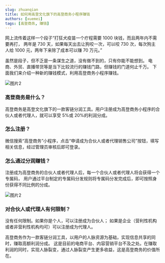 ```yaml
---
slug: zhuanqian
title: 如何用高登文化旗下的高登商务小程序赚钱
authors: [xuemei]
tags: [高登商务, 赚钱]
---
```


网上流传着这样一个段子“打狂犬疫苗一个疔程需要 1000 块钱，而且两年内不需要再打，
两年是 730 天，如果每天出去让狗咬一次，可以咬 730 次，每次狗主人给 1000 元，两年下来除了成本可以赚 70 万元。”

虽然是段子，但不乏是一条谋生之道，没有做不到的，只有你能不能想到。
电商、外贸、直播带货等是当下比较流行的赚钱门路，但赚钱的门道何止千万。
下面我们来介绍一种新的赚钱模式，利用高登商务小程序赚钱。

![图片2](https://cdn.gd40.cn/blog/2022051201.jpg@blog)

### 高登商务是什么？

高登商务是高登文化旗下的一款客链分润工具。用户注册成为高登商务小程序的合伙人或者代理人，就可以享受 5%或 20%的利润分成。

### 怎么注册？

微信搜索“高登商务”小程序，点击“申请成为合伙人或者代理销售公司”按钮，填写相关信息，经过管理员审核后即可登录。

### 怎么通过分润赚钱？

注册成为高登商务的合伙人或者代理人后，每一个合伙人或者代理人将会获得一个专属码，
用户通过平台制定的专属码分发规则将专属码分发完成后，即可按照身份获得不同比例的分成。

![图片2](https://cdn.gd40.cn/blog/2022051202.jpg@blog)

### 对合伙人或代理人有何限制？

没有任何限制。如果你是个人，可以注册成为合伙人；
如果是企业（营利性机构或者非营利性机构均可）可以注册成为代理人。

高登商务作为一款客链分润工具，以用户的人脉资源为基础，实现信息共享的同时，赚取高额利润分成。
这是目前的电商平台、内容营销平台不及之处。在赚取利润的同时，实现人脉裂变，通过人脉裂变产生更多收益，这是高登商务的价值所在。
